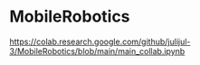 # MobileRobotics

https://colab.research.google.com/github/julijul-3/MobileRobotics/blob/main/main_collab.ipynb
